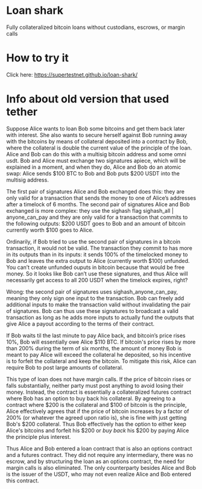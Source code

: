 # Loan shark
Fully collateralized bitcoin loans without custodians, escrows, or margin calls

# How to try it
Click here: https://supertestnet.github.io/loan-shark/

# Info about old version that used tether

Suppose Alice wants to loan Bob some bitcoins and get them back later with interest. She also wants to secure herself against Bob running away with the bitcoins by means of collateral deposited into a contract by Bob, where the collateral is double the current value of the principle of the loan. Alice and Bob can do this with a multisig bitcoin address and some omni usdt. Bob and Alice must exchange two signatures apiece, which will be explained in a moment, and when they do, Alice and Bob do an atomic swap: Alice sends $100 BTC to Bob and Bob puts $200 USDT into the multisig address.

The first pair of signatures Alice and Bob exchanged does this: they are only valid for a transaction that sends the money to one of Alice’s addresses after a timelock of 6 months. The second pair of signatures Alice and Bob exchanged is more complex: they use the sighash flag sighash_all | anyone_can_pay and they are only valid for a transaction that commits to the following outputs: $200 USDT goes to Bob and an amount of bitcoin currently worth $100 goes to Alice.

Ordinarily, if Bob tried to use the second pair of signatures in a bitcoin transaction, it would not be valid. The transaction they commit to has more in its outputs than in its inputs: it sends 100% of the timelocked money to Bob and leaves the extra output to Alice (currently worth $100) unfunded. You can’t create unfunded ouputs in bitcoin because that would be free money. So it looks like Bob can’t use these signatures, and thus Alice will necessarily get access to all 200 USDT when the timelock expires, right?

Wrong: the second pair of signatures uses sighash_anyone_can_pay, meaning they only sign one input to the transaction. Bob can freely add additional inputs to make the transaction valid without invalidating the pair of signatures. Bob can thus use these signatures to broadcast a valid transaction as long as he adds more inputs to actually fund the outputs that give Alice a payout according to the terms of their contract.

If Bob waits til the last minute to pay Alice back, and bitcoin’s price rises 10%, Bob will essentially owe Alice $110 BTC. If bitcoin's price rises by more than 200% during the term of six months, the amount of money Bob is meant to pay Alice will exceed the collateral he deposited, so his incentive is to forfeit the collateral and keep the bitcoin. To mitigate this risk, Alice can require Bob to post large amounts of collateral.

This type of loan does not have margin calls. If the price of bitcoin rises or falls substantially, neither party must post anything to avoid losing their money. Instead, the contract is essentially a collateralized futures contract where Bob has an option to buy back his collateral. By agreeing to a contract where $200 is the collateral and $100 of bitcoin is the principle, Alice effectively agrees that if the price of bitcoin increases by a factor of 200% (or whatever the agreed upon ratio is), she is fine with just getting Bob's $200 collateral. Thus Bob effectively has the option to either keep Alice's bitcoins and forfeit his $200 or *buy back* his $200 by paying Alice the principle plus interest.

Thus Alice and Bob entered a loan contract that is also an options contract and a futures contract. They did not require any intermediary, there was no escrow, and by structuring the loan as an options contract, the need for margin calls is also eliminated. The only counterparty besides Alice and Bob is the issuer of the USDT, who may not even realize Alice and Bob entered this contract.

